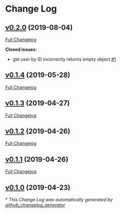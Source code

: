 # Change Log

## [v0.2.0](https://github.com/morphatic/feathers-auth0/tree/v0.2.0) (2019-08-04)
[Full Changelog](https://github.com/morphatic/feathers-auth0/compare/v0.1.4...v0.2.0)

**Closed issues:**

- get user by ID incorrectly returns empty object [\#1](https://github.com/morphatic/feathers-auth0/issues/1)

## [v0.1.4](https://github.com/morphatic/feathers-auth0/tree/v0.1.4) (2019-05-28)
[Full Changelog](https://github.com/morphatic/feathers-auth0/compare/v0.1.3...v0.1.4)

## [v0.1.3](https://github.com/morphatic/feathers-auth0/tree/v0.1.3) (2019-04-27)
[Full Changelog](https://github.com/morphatic/feathers-auth0/compare/v0.1.2...v0.1.3)

## [v0.1.2](https://github.com/morphatic/feathers-auth0/tree/v0.1.2) (2019-04-26)
[Full Changelog](https://github.com/morphatic/feathers-auth0/compare/v0.1.1...v0.1.2)

## [v0.1.1](https://github.com/morphatic/feathers-auth0/tree/v0.1.1) (2019-04-26)
[Full Changelog](https://github.com/morphatic/feathers-auth0/compare/v0.1.0...v0.1.1)

## [v0.1.0](https://github.com/morphatic/feathers-auth0/tree/v0.1.0) (2019-04-23)


\* *This Change Log was automatically generated by [github_changelog_generator](https://github.com/skywinder/Github-Changelog-Generator)*